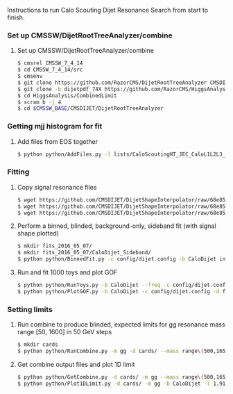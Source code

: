 
Instructions to run Calo Scouting Dijet Resonance Search from start to finish.

### Set up CMSSW/DijetRootTreeAnalyzer/combine
1. Set up CMSSW/DijetRootTreeAnalyzer/combine
    
    ```sh
    $ cmsrel CMSSW_7_4_14
    $ cd CMSSW_7_4_14/src
    $ cmsenv
    $ git clone https://github.com/RazorCMS/DijetRootTreeAnalyzer CMSDIJET/DijetRootTreeAnalyzer
    $ git clone -b dijetpdf_74X https://github.com/RazorCMS/HiggsAnalysis-CombinedLimit HiggsAnalysis/CombinedLimit
    $ cd HiggsAnalysis/CombinedLimit
    $ scram b -j 4
    $ cd $CMSSW_BASE/CMSDIJET/DijetRootTreeAnalyzer
    ```
    
### Getting mjj histogram for fit
1. Add files from EOS together
    
    ```sh
    $ python python/AddFiles.py -l lists/CaloScoutingHT_JEC_CaloL1L2L3_PFL2L3Residual_20160503_171912_reduced_skim.txt -o inputs/data_CaloScoutingHT_Run2015D_CaloDijet.root
    
    ```

### Fitting
1. Copy signal resonance files
    
    ```sh
    $ wget https://github.com/CMSDIJET/DijetShapeInterpolator/raw/68e8514f4da8849b99b7dfcf1a7834fa55aeefa6/ResonanceShapes_gg_13TeV_Scouting_Spring15.root -P inputs/
    $ wget https://github.com/CMSDIJET/DijetShapeInterpolator/raw/68e8514f4da8849b99b7dfcf1a7834fa55aeefa6/ResonanceShapes_qg_13TeV_Scouting_Spring15.root -P inputs/
    $ wget https://github.com/CMSDIJET/DijetShapeInterpolator/raw/68e8514f4da8849b99b7dfcf1a7834fa55aeefa6/ResonanceShapes_qq_13TeV_Scouting_Spring15.root -P inputs/
    ```

1. Perform a binned, blinded, background-only, sideband fit (with signal shape plotted)
    
    ```sh
    $ mkdir fits_2016_05_07/
    $ mkdir fits_2016_05_07/CaloDijet_Sideband/
    $ python python/BinnedFit.py -c config/dijet.config -b CaloDijet inputs/data_CaloScoutingHT_Run2015D_CaloDijet.root --lumi 1918 --fit-region Low,High --plot-region Low,High -d fits_2016_05_07/CaloDijet_Sideband/ -s inputs/ResonanceShapes_gg_13TeV_Scouting_Spring15.root -m gg --mass 750 --xsec 15
    
    ```
1. Run and fit 1000 toys and plot GOF
    
    ```sh
    $ python python/RunToys.py -b CaloDijet --freq -c config/dijet.config --lumi 1918 --fit-region Low,High  -d fits_2016_05_07/CaloDijet_Sideband/ -i fits_2016_05_07/CaloDijet_Sideband/DijetFitResults_CaloDijet.root  -t 1000 -s 0
    $ python python/PlotGOF.py -b CaloDijet -c config/dijet.config -d fits_2016_05_07/CaloDijet_Sideband/ -t fits_2016_05_07/CaloDijet_Sideband/toys_Freq_s0_CaloDijet.root -l 1918 --data
    ```

### Setting limits
1. Run combine to produce blinded, expected limits for gg resonance mass range [50, 1600] in 50 GeV steps
    
    ```sh
    $ mkdir cards
    $ python python/RunCombine.py -m gg -d cards/ --mass range\(500,1650,50\) -c config/dijet.config -i fits_2016_05_07/CaloDijet_Sideband/DijetFitResults_CaloDijet.root -b CaloDijet --rMax 20 --xsec 10 -l 1.918 --blind
    ```

1. Get combine output files and plot 1D limit
    ```sh
    $ python python/GetCombine.py -d cards/ -m gg --mass range\(500,1650,50\) -b CaloDijet --xsec 10 -l 1.918
    $ python python/Plot1DLimit.py -d cards/ -m gg -b CaloDijet -l 1.918
    ```




